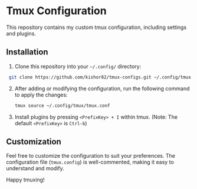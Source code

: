 # Tmux Configuration

This repository contains my custom tmux configuration, including settings and plugins.

## Installation

1. Clone this repository into your `~/.config/` directory:

  ```bash
   git clone https://github.com/kishor82/tmux-configs.git ~/.config/tmux
   ```

2. After adding or modifying the configuration, run the following command to apply the changes:

   ```bash
   tmux source ~/.config/tmux/tmux.conf
   ```

3. Install plugins by pressing `<PrefixKey> + I` within tmux. (Note: The default `<PrefixKey>` is `Ctrl-b`)

## Customization

Feel free to customize the configuration to suit your preferences. The configuration file (`tmux.config`) is well-commented, making it easy to understand and modify.

Happy tmuxing!
